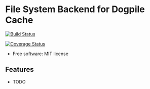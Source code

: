 File System Backend for Dogpile Cache
=====================================

[![Build Status](https://travis-ci.org/paylogic/dogpile_filesystem.svg?branch=master)](https://travis-ci.org/paylogic/dogpile_filesystem)

[![Coverage Status](https://coveralls.io/repos/github/paylogic/dogpile_filesystem/badge.svg?branch=master)](https://coveralls.io/github/paylogic/dogpile_filesystem?branch=master)



* Free software: MIT license


Features
--------

* TODO
